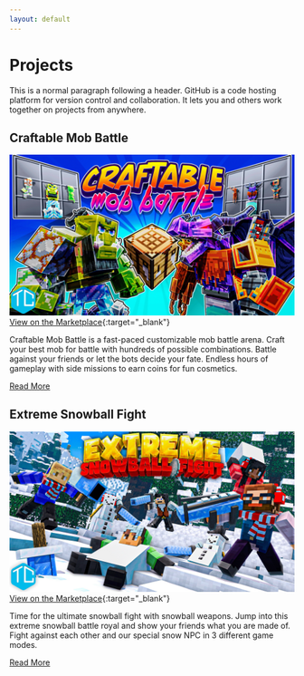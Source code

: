 ```yaml
---
layout: default
---
```



# Projects

This is a normal paragraph following a header. GitHub is a code hosting platform for version control and collaboration. It lets you and others work together on projects from anywhere.

## Craftable Mob Battle

![Craftable Mob Battle](./images/content/cmb/ESF_MarketingKeyArt.jpg)
[View on the Marketplace](https://www.minecraft.net/en-us/marketplace/pdp?id=929096a3-e531-46e5-bac9-6d13bd7efdba){:target="_blank"}

Craftable Mob Battle is a fast-paced customizable mob battle arena. Craft your best mob for battle with hundreds of possible combinations. Battle against your friends or let the bots decide your fate. Endless hours of gameplay with side missions to earn coins for fun cosmetics.

[Read More](./project_cmb.html)



## Extreme Snowball Fight

![Extreme Snowball Fight](./images/content/esf/ESF_MarketingKeyArt.jpg)
[View on the Marketplace](https://www.minecraft.net/en-us/marketplace/pdp?id=793e0379-de6b-4dcb-b7eb-d5ea3bc4ab93){:target="_blank"}

Time for the ultimate snowball fight with snowball weapons. Jump into this extreme snowball battle royal and show your friends what you are made of. Fight against each other and our special snow NPC in 3 different game modes.

[Read More](./project_esf.html)